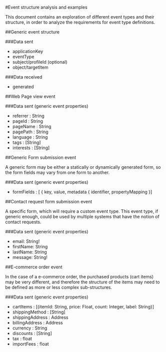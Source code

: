 #Event structure analysis and examples

This document contains an exploration of different event types and their structure, in order to analyze the requirements for event type definitions.

##Generic event structure

###Data sent
- applicationKey
- eventType
- subject/profileId (optional)
- object/targetItem

###Data received
- generated

##Web Page view event

###Data sent
(generic event properties)
- referrer : String
- pageId : String
- pageName : String
- pagePath : String
- language : String
- tags : [String]
- interests : [String]

##Generic Form submission event

A generic form may be either a statically or dynamically generated form, so the form fields may vary from one form to another.

###Data sent
(generic event properties)
- formFields : [ { key, value, metadata { identifier, propertyMapping }]

##Contact request form submission event

A specific form, which will require a custom event type. This event type, if generic enough, could be used by multiple systems that have the notion of contact requests.

###Data sent
(generic event properties)
- email: String!
- firstName: String
- lastName: String
- message: String!

##E-commerce order event

In the case of a e-commerce order, the purchased products (cart items) may be very different, and therefore the structure of the items may need to be defined as more or less complex sub-structures. 

###Data sent
(generic event properties)
- cartItems : [{itemId: String, price: Float, count: Integer, label: String}]
- shippingMethod : [String]
- shippingAddress : Address
- billingAddress : Address
- currency : String
- discounts : [String]
- tax : float
- importFees : float
